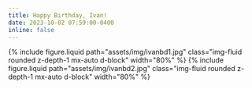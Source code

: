 ```yaml
---
title: Happy Birthday, Ivan!
date: 2023-10-02 07:59:00-0400
inline: false
---
```

{% include figure.liquid path="assets/img/ivanbd1.jpg" class="img-fluid rounded z-depth-1 mx-auto d-block" width="80%" %}
{% include figure.liquid path="assets/img/ivanbd2.jpg" class="img-fluid rounded z-depth-1 mx-auto d-block" width="80%" %}